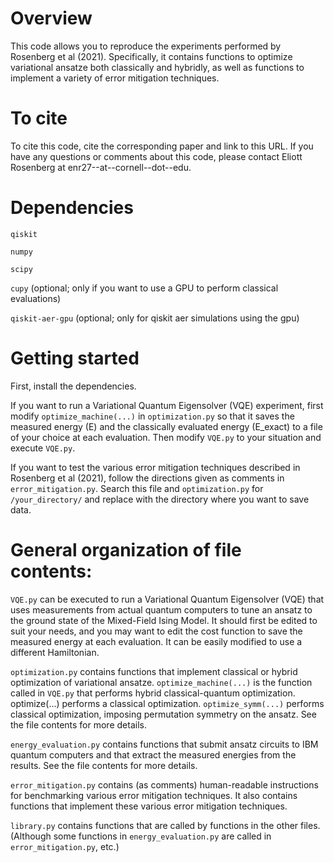 # Overview
This code allows you to reproduce the experiments performed by Rosenberg et al (2021). Specifically, it contains functions to optimize variational ansatze both classically and hybridly, as well as functions to implement a variety of error mitigation techniques.

# To cite
To cite this code, cite the corresponding paper and link to this URL. If you have any questions or comments about this code, please contact Eliott Rosenberg at enr27--at--cornell--dot--edu.

# Dependencies
`qiskit`

`numpy`

`scipy`

`cupy` (optional; only if you want to use a GPU to perform classical evaluations)

`qiskit-aer-gpu` (optional; only for qiskit aer simulations using the gpu)


# Getting started
First, install the dependencies.

If you want to run a Variational Quantum Eigensolver (VQE) experiment, first modify `optimize_machine(...)` in `optimization.py` so that it saves the measured energy (E) and the classically evaluated energy (E_exact) to a file of your choice at each evaluation. Then modify `VQE.py` to your situation and execute `VQE.py`.

If you want to test the various error mitigation techniques described in Rosenberg et al (2021), follow the directions given as comments in `error_mitigation.py`. Search this file and `optimization.py` for `/your_directory/` and replace with the directory where you want to save data.



# General organization of file contents:

`VQE.py` can be executed to run a Variational Quantum Eigensolver (VQE) that uses measurements from actual quantum computers to tune an ansatz to the ground state of the Mixed-Field Ising Model. It should first be edited to suit your needs, and you may want to edit the cost function to save the measured energy at each evaluation. It can be easily modified to use a different Hamiltonian.


`optimization.py` contains functions that implement classical or hybrid optimization of variational ansatze. `optimize_machine(...)` is the function called in `VQE.py` that performs hybrid classical-quantum optimization. optimize(...) performs a classical optimization. `optimize_symm(...)` performs classical optimization, imposing permutation symmetry on the ansatz. See the file contents for more details.


`energy_evaluation.py` contains functions that submit ansatz circuits to IBM quantum computers and that extract the measured energies from the results. See the file contents for more details.


`error_mitigation.py` contains (as comments) human-readable instructions for benchmarking various error mitigation techniques. It also contains functions that implement these various error mitigation techniques.


`library.py` contains functions that are called by functions in the other files. (Although some functions in `energy_evaluation.py` are called in `error_mitigation.py`, etc.)
